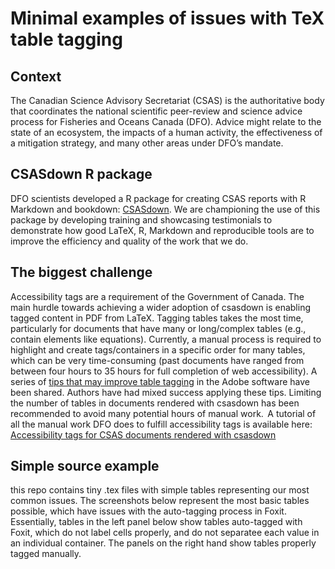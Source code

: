 # Minimal examples of issues with TeX table tagging

## Context
The Canadian Science Advisory Secretariat (CSAS) is the authoritative body that coordinates the national scientific peer-review and science advice process for Fisheries and Oceans Canada (DFO). Advice might relate to the state of an ecosystem, the impacts of a human activity, the effectiveness of a mitigation strategy, and many other areas under DFO’s mandate.

## CSASdown R package
DFO scientists developed a R package for creating CSAS reports with R Markdown and bookdown: [CSASdown](https://github.com/pbs-assess/csasdown). We are championing the use of this package by developing training and showcasing testimonials to demonstrate how good LaTeX, R, Markdown and reproducible tools are to improve the efficiency and quality of the work that we do.

## The biggest challenge
Accessibility tags are a requirement of the Government of Canada. The main hurdle towards achieving a wider adoption of csasdown is enabling tagged content in PDF from LaTeX. Tagging tables takes the most time, particularly for documents that have many or long/complex tables (e.g., contain elements like equations). Currently, a manual process is required to highlight and create tags/containers in a specific order for many tables, which can be very time-consuming (past documents have ranged from between four hours to 35 hours for full completion of web accessibility). A series of [tips that may improve table tagging](https://github.com/pbs-assess/csasdown/wiki/Table-tagging-for-the-PDF) in the Adobe software have been shared. Authors have had mixed success applying these tips. Limiting the number of tables in documents rendered with csasdown has been recommended to avoid many potential hours of manual work.  A tutorial of all the manual work DFO does to fulfill accessibility tags is available here: [Accessibility tags for CSAS documents rendered with csasdown](https://www.youtube.com/watch?v=lJYOu2He0Wo)
 
## Simple source example
this repo contains tiny .tex files with simple tables representing our most common issues. The screenshots below represent the most basic tables possible, which have issues with the auto-tagging process in Foxit. Essentially, tables in the left panel below show tables auto-tagged with Foxit, which do not label cells properly, and do not separatee each value in an individual container. The panels on the right hand show tables properly tagged manually. 

